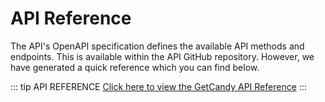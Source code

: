 # API Reference

The API's OpenAPI specification defines the available API methods and endpoints. This is available within the API GitHub repository. However, we have generated a quick reference which you can find below.

::: tip API REFERENCE
[Click here to view the GetCandy API Reference](https://getcandy-api.readme.io/reference)
:::
